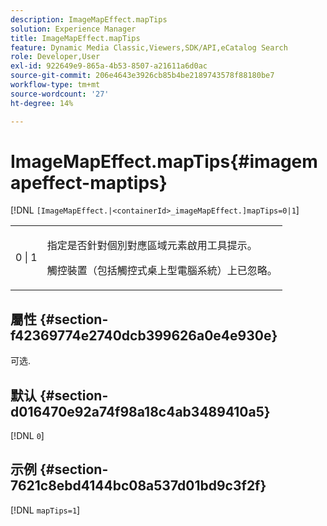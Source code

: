 ```yaml
---
description: ImageMapEffect.mapTips
solution: Experience Manager
title: ImageMapEffect.mapTips
feature: Dynamic Media Classic,Viewers,SDK/API,eCatalog Search
role: Developer,User
exl-id: 922649e9-865a-4b53-8507-a21611a6d0ac
source-git-commit: 206e4643e3926cb85b4be2189743578f88180be7
workflow-type: tm+mt
source-wordcount: '27'
ht-degree: 14%

---
```


# ImageMapEffect.mapTips{#imagemapeffect-maptips}

[!DNL `[ImageMapEffect.|<containerId>_imageMapEffect.]mapTips=0|1`]

<table id="table_3DBC5A70C9264CECA1CB3D1D08CEDF31"> 
 <tbody> 
  <tr> 
   <td colname="col1"> <p><span class="codeph"> 0 | 1</span> </p> </td> 
   <td colname="col2"> <p> 指定是否針對個別對應區域元素啟用工具提示。 </p> <p> 觸控裝置（包括觸控式桌上型電腦系統）上已忽略。 </p> </td> 
  </tr> 
 </tbody> 
</table>

## 屬性 {#section-f42369774e2740dcb399626a0e4e930e}

可选.

## 默认 {#section-d016470e92a74f98a18c4ab3489410a5}

[!DNL `0`]

## 示例 {#section-7621c8ebd4144bc08a537d01bd9c3f2f}

[!DNL `mapTips=1`]
